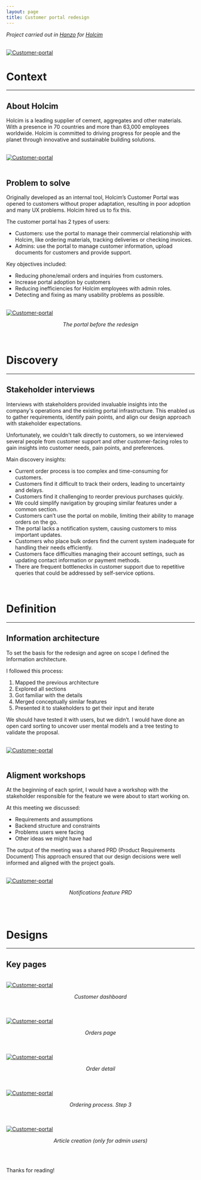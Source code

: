 ```yaml
---
layout: page
title: Customer portal redesign
---
```



*Project carried out in [Hanzo](https://hanzo.es/) for [Holcim](https://www.holcim.com/)*<br>

<br>
<a href="{{ https://danielszt.github.io/ }}/assets/hcp1.png" target="_blank"><img src="{{ https://danielszt.github.io/ }}/assets/hcp1.png" alt="Customer-portal" class="inline"/></a>

<br>

# Context
---
## About Holcim

Holcim is a leading supplier of cement, aggregates and other materials. With a presence in 70 countries and more than 63,000 employees worldwide. Holcim is committed to driving progress for people and the planet through innovative and sustainable building solutions.

<br>
<a href="{{ https://danielszt.github.io/ }}/assets/hcp2.png" target="_blank"><img src="{{ https://danielszt.github.io/ }}/assets/hcp2.png" alt="Customer-portal" class="inline"/></a>
<br>
<br>

## Problem to solve

Originally developed as an internal tool, Holcim’s Customer Portal was opened to customers without proper adaptation, resulting in poor adoption and many UX problems. Holcim hired us to fix this. 

The customer portal has 2 types of users:
- Customers:  use the portal to manage their commercial relationship with Holcim, like ordering materials, tracking deliveries or  checking invoices.
- Admins: use the portal to manage customer information, upload documents for customers and provide support.

Key objectives included:
- Reducing phone/email orders and inquiries from customers.
- Increase portal adoption by customers
- Reducing inefficiencies for Holcim employees with admin roles.
- Detecting and fixing as many usability problems as possible.

<br>
<a href="{{ https://danielszt.github.io/ }}/assets/hcp3.png" target="_blank"><img src="{{ https://danielszt.github.io/ }}/assets/hcp3.png" alt="Customer-portal" class="inline"/></a>
<p><em><center>The portal before the redesign</center></em></p>

<br>

# Discovery
---
## Stakeholder interviews

Interviews with stakeholders provided invaluable insights into the company's operations and the existing portal infrastructure. This enabled us to gather requirements, identify pain points, and align our design approach with stakeholder expectations. 

Unfortunately, we couldn't talk directly to customers, so we interviewed several people from customer support and other customer-facing roles to gain insights into customer needs, pain points, and preferences.

Main discovery insights:
- Current order process is too complex and time-consuming for customers.
- Customers find it difficult to track their orders, leading to uncertainty and delays.
- Customers find it challenging to reorder previous purchases quickly.
- We could simplify navigation by grouping similar features under a common section.
- Customers can’t use the portal on mobile, limiting their ability to manage orders on the go.
- The portal lacks a notification system, causing customers to miss important updates.
- Customers who place bulk orders find the current system inadequate for handling their needs efficiently.
- Customers face difficulties managing their account settings, such as updating contact information or payment methods.
- There are frequent bottlenecks in customer support due to repetitive queries that could be addressed by self-service options.
  
<br>

# Definition
---

## Information architecture

To set the basis for the redesign and  agree on scope I defined the Information architecture. 

I followed this process: 
1. Mapped the previous architecture
2. Explored all sections
3. Got familiar with the details
4. Merged conceptually similar features
5. Presented it to stakeholders to get their input and iterate 

We should have tested it with users, but we didn’t. I would have done an open card sorting to uncover user mental models and a tree testing to validate the proposal.

<br>
<a href="{{ https://danielszt.github.io/ }}/assets/hcp4.png" target="_blank"><img src="{{ https://danielszt.github.io/ }}/assets/hcp4.png" alt="Customer-portal" class="inline"/></a>
<br>
<br>

## Aligment workshops

At the beginning of each sprint, I would have a workshop with the stakeholder responsible for the feature we were about to start working on.

At this meeting we discussed:
- Requirements and assumptions
- Backend structure and constraints
- Problems users were facing
- Other ideas we might have had

The output of the meeting was a shared PRD (Product Requirements Document) This approach ensured that our design decisions were well informed and aligned with the project goals.

<br>
<a href="{{ https://danielszt.github.io/ }}/assets/hcp5.png" target="_blank"><img src="{{ https://danielszt.github.io/ }}/assets/hcp5.png" alt="Customer-portal" class="inline"/></a>
<p><em><center>Notifications feature PRD</center></em></p>
<br>
<br>

# Designs
---

## Key pages


<br>
<a href="{{ https://danielszt.github.io/ }}/assets/hcp6.png" target="_blank"><img src="{{ https://danielszt.github.io/ }}/assets/hcp6.png" alt="Customer-portal" class="inline"/></a>
<p><em><center>Customer dashboard</center></em></p>

<br>
<br>
<a href="{{ https://danielszt.github.io/ }}/assets/hcp7.png" target="_blank"><img src="{{ https://danielszt.github.io/ }}/assets/hcp7.png" alt="Customer-portal" class="inline"/></a>
<p><em><center>Orders page</center></em></p>

<br>
<br>
<a href="{{ https://danielszt.github.io/ }}/assets/hcp8.png" target="_blank"><img src="{{ https://danielszt.github.io/ }}/assets/hcp8.png" alt="Customer-portal" class="inline"/></a>
<p><em><center>Order detail</center></em></p>

<br>
<br>
<a href="{{ https://danielszt.github.io/ }}/assets/hcp9.png" target="_blank"><img src="{{ https://danielszt.github.io/ }}/assets/hcp9.png" alt="Customer-portal" class="inline"/></a>
<p><em><center>Ordering process. Step 3</center></em></p>

<br>
<br>
<a href="{{ https://danielszt.github.io/ }}/assets/hcp10.png" target="_blank"><img src="{{ https://danielszt.github.io/ }}/assets/hcp10.png" alt="Customer-portal" class="inline"/></a>
<p><em><center>Article creation (only for admin users)</center></em></p>
<br>
<br>

Thanks for reading!
